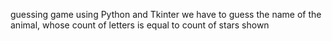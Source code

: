 guessing game using Python and Tkinter
we have to guess the name of the animal, whose count of letters is equal to count of stars shown
